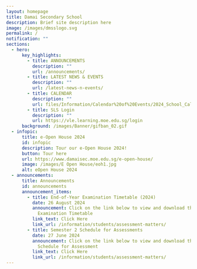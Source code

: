 ```yaml
---
layout: homepage
title: Damai Secondary School
description: Brief site description here
image: /images/dmsslogo.svg
permalink: /
notification: ""
sections:
  - hero:
      key_highlights:
        - title: ANNOUNCEMENTS
          description: ""
          url: /announcements/
        - title: LATEST NEWS & EVENTS
          description: ""
          url: /latest-news-n-events/
        - title: CALENDAR
          description: ""
          url: files/Information/Calendar%20of%20Events/2024_School_Calendar_Damai_Sec__updated_22_Dec_2023_.pdf
        - title: SLS Login
          description: ""
          url: https://vle.learning.moe.edu.sg/login
      background: /images/Banner/gifban_02.gif
  - infopic:
      title: e-Open House 2024
      id: infopic
      description: Tour our e-Open House 2024!
      button: Tour here
      url: https://www.damaisec.moe.edu.sg/e-open-house/
      image: /images/E Open House/eoh1.jpg
      alt: eOpen House 2024
  - announcements:
      title: Announcements
      id: announcements
      announcement_items:
        - title: End-of-Year Examination Timetable (2024)
          date: 26 August 2024
          announcement: Click on the link below to view and download the End-of-Year
            Examination Timetable
          link_text: Click Here
          link_url: /information/students/assessment-matters/
        - title: Semester 2 Schedule for Assessments
          date: 27 June 2024
          announcement: Click on the link below to view and download the Semester 2
            Schedule for Assessment
          link_text: Click Here
          link_url: /information/students/assessment-matters/
---
```

